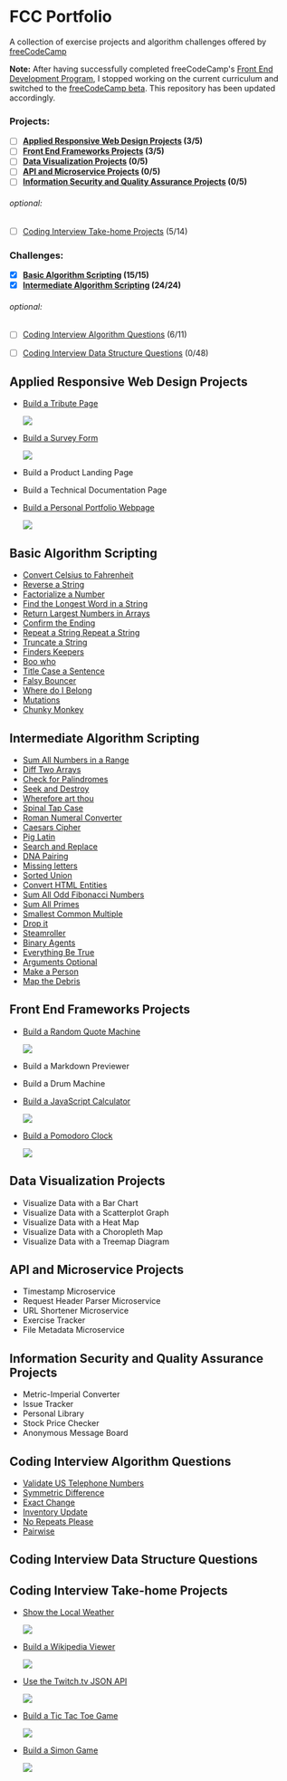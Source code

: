 # FCC Portfolio

A collection of exercise projects and algorithm challenges offered by [freeCodeCamp](https://www.freecodecamp.org)

**Note:** After having successfully completed freeCodeCamp's [Front End Development Program](https://www.freecodecamp.org/bomholtm/front-end-certification), I stopped working on the current curriculum and switched to the [freeCodeCamp beta](https://beta.freecodecamp.org). This repository has been updated accordingly.

### Projects:

- [ ] **[Applied Responsive Web Design Projects](https://github.com/bomholtm/fcc-portfolio#applied-responsive-web-design-projects) (3/5)**
- [ ] **[Front End Frameworks Projects](https://github.com/bomholtm/fcc-portfolio#front-end-frameworks-projects) (3/5)**
- [ ] **[Data Visualization Projects](https://github.com/bomholtm/fcc-portfolio#data-visualization-projects) (0/5)**
- [ ] **[API and Microservice Projects](https://github.com/bomholtm/fcc-portfolio#api-and-microservice-projects) (0/5)**
- [ ] **[Information Security and Quality Assurance Projects](https://github.com/bomholtm/fcc-portfolio#information-security-and-quality-assurance-projects) (0/5)**

###### optional:

- [ ] [Coding Interview Take-home Projects](https://github.com/bomholtm/fcc-portfolio#coding-interview-take-home-projects) (5/14)

### Challenges:

- [x] **[Basic Algorithm Scripting](https://github.com/bomholtm/fcc-portfolio#basic-algorithm-scripting) (15/15)**
- [x] **[Intermediate Algorithm Scripting](https://github.com/bomholtm/fcc-portfolio#intermediate-algorithm-scripting) (24/24)**

###### optional:

- [ ] [Coding Interview Algorithm Questions](https://github.com/bomholtm/fcc-portfolio#coding-interview-algorithm-questions) (6/11)
- [ ] [Coding Interview Data Structure Questions](https://github.com/bomholtm/fcc-portfolio#coding-interview-data-structure-questions) (0/48)


## Applied Responsive Web Design Projects

* [Build a Tribute Page](https://bomholtm.github.io/fcc-portfolio/applied_responsive_web_design_projects/tribute_page)

  [![](_assets/README/tribute_page.png)](https://bomholtm.github.io/fcc-portfolio/applied_responsive_web_design_projects/tribute_page)

* [Build a Survey Form](https://bomholtm.github.io/fcc-portfolio/applied_responsive_web_design_projects/survey_form)

  [![](_assets/README/survey_form.png)](https://bomholtm.github.io/fcc-portfolio/applied_responsive_web_design_projects/survey_form)

* Build a Product Landing Page

* Build a Technical Documentation Page

* [Build a Personal Portfolio Webpage](https://bomholtm.github.io/fcc-portfolio/applied_responsive_web_design_projects/personal_portfolio)

  [![](_assets/README/personal_portfolio.png)](https://bomholtm.github.io/fcc-portfolio/applied_responsive_web_design_projects/personal_portfolio)


## Basic Algorithm Scripting

* [Convert Celsius to Fahrenheit](https://github.com/bomholtm/fcc-portfolio/tree/master/basic_algorithm_scripting/01_convert_celsius_to_fahrenheit.js)
* [Reverse a String](https://github.com/bomholtm/fcc-portfolio/tree/master/basic_algorithm_scripting/02_reverse_a_string.js)
* [Factorialize a Number](https://github.com/bomholtm/fcc-portfolio/tree/master/basic_algorithm_scripting/03_factorialize_a_number.js)
* [Find the Longest Word in a String](https://github.com/bomholtm/fcc-portfolio/tree/master/basic_algorithm_scripting/04_find_the_longest_word_in_a_string.js)
* [Return Largest Numbers in Arrays](https://github.com/bomholtm/fcc-portfolio/tree/master/basic_algorithm_scripting/05_return_largest_numbers_in_arrays.js)
* [Confirm the Ending](https://github.com/bomholtm/fcc-portfolio/tree/master/basic_algorithm_scripting/06_confirm_the_ending.js)
* [Repeat a String Repeat a String](https://github.com/bomholtm/fcc-portfolio/tree/master/basic_algorithm_scripting/07_repeat_a_string_repeat_a_string.js)
* [Truncate a String](https://github.com/bomholtm/fcc-portfolio/tree/master/basic_algorithm_scripting/08_truncate_a_string.js)
* [Finders Keepers](https://github.com/bomholtm/fcc-portfolio/tree/master/basic_algorithm_scripting/09_finders_keepers.js)
* [Boo who](https://github.com/bomholtm/fcc-portfolio/tree/master/basic_algorithm_scripting/10_boo_who.js)
* [Title Case a Sentence](https://github.com/bomholtm/fcc-portfolio/tree/master/basic_algorithm_scripting/11_title_case_a_sentence.js)
* [Falsy Bouncer](https://github.com/bomholtm/fcc-portfolio/tree/master/basic_algorithm_scripting/12_falsy_bouncer.js)
* [Where do I Belong](https://github.com/bomholtm/fcc-portfolio/tree/master/basic_algorithm_scripting/13_where_do_i_belong.js)
* [Mutations](https://github.com/bomholtm/fcc-portfolio/tree/master/basic_algorithm_scripting/14_mutations.js)
* [Chunky Monkey](https://github.com/bomholtm/fcc-portfolio/tree/master/basic_algorithm_scripting/15_chunky_monkey.js)


## Intermediate Algorithm Scripting

* [Sum All Numbers in a Range](https://github.com/bomholtm/fcc-portfolio/tree/master/intermediate_algorithm_scripting/01_sum_all_numbers_in_a_range.js)
* [Diff Two Arrays](https://github.com/bomholtm/fcc-portfolio/tree/master/intermediate_algorithm_scripting/02_diff_two_arrays.js)
* [Check for Palindromes](https://github.com/bomholtm/fcc-portfolio/tree/master/intermediate_algorithm_scripting/03_check_for_palindromes.js)
* [Seek and Destroy](https://github.com/bomholtm/fcc-portfolio/tree/master/intermediate_algorithm_scripting/04_seek_and_destroy.js)
* [Wherefore art thou](https://github.com/bomholtm/fcc-portfolio/tree/master/intermediate_algorithm_scripting/05_wherefore_art_thou.js)
* [Spinal Tap Case](https://github.com/bomholtm/fcc-portfolio/tree/master/intermediate_algorithm_scripting/06_spinal_tap_case.js)
* [Roman Numeral Converter](https://github.com/bomholtm/fcc-portfolio/tree/master/intermediate_algorithm_scripting/07_roman_numeral_converter.js)
* [Caesars Cipher](https://github.com/bomholtm/fcc-portfolio/tree/master/intermediate_algorithm_scripting/08_caesars_cipher.js)
* [Pig Latin](https://github.com/bomholtm/fcc-portfolio/tree/master/intermediate_algorithm_scripting/09_pig_latin.js)
* [Search and Replace](https://github.com/bomholtm/fcc-portfolio/tree/master/intermediate_algorithm_scripting/10_search_and_replace.js)
* [DNA Pairing](https://github.com/bomholtm/fcc-portfolio/tree/master/intermediate_algorithm_scripting/11_dna_pairing.js)
* [Missing letters](https://github.com/bomholtm/fcc-portfolio/tree/master/intermediate_algorithm_scripting/12_missing_letters.js)
* [Sorted Union](https://github.com/bomholtm/fcc-portfolio/tree/master/intermediate_algorithm_scripting/13_sorted_union.js)
* [Convert HTML Entities](https://github.com/bomholtm/fcc-portfolio/tree/master/intermediate_algorithm_scripting/14_convert_html_entities.js)
* [Sum All Odd Fibonacci Numbers](https://github.com/bomholtm/fcc-portfolio/tree/master/intermediate_algorithm_scripting/15_sum_all_odd_fibonacci_numbers.js)
* [Sum All Primes](https://github.com/bomholtm/fcc-portfolio/tree/master/intermediate_algorithm_scripting/16_sum_all_primes.js)
* [Smallest Common Multiple](https://github.com/bomholtm/fcc-portfolio/tree/master/intermediate_algorithm_scripting/17_smallest_common_multiple.js)
* [Drop it](https://github.com/bomholtm/fcc-portfolio/tree/master/intermediate_algorithm_scripting/18_drop_it.js)
* [Steamroller](https://github.com/bomholtm/fcc-portfolio/tree/master/intermediate_algorithm_scripting/19_steamroller.js)
* [Binary Agents](https://github.com/bomholtm/fcc-portfolio/tree/master/intermediate_algorithm_scripting/20_binary_agents.js)
* [Everything Be True](https://github.com/bomholtm/fcc-portfolio/tree/master/intermediate_algorithm_scripting/21_everything_be_true.js)
* [Arguments Optional](https://github.com/bomholtm/fcc-portfolio/tree/master/intermediate_algorithm_scripting/22_arguments_optional.js)
* [Make a Person](https://github.com/bomholtm/fcc-portfolio/tree/master/intermediate_algorithm_scripting/23_make_a_person.js)
* [Map the Debris](https://github.com/bomholtm/fcc-portfolio/tree/master/intermediate_algorithm_scripting/24_map_the_debris.js)


## Front End Frameworks Projects

* [Build a Random Quote Machine](https://bomholtm.github.io/fcc-portfolio/front_end_frameworks_projects/random_quote_machine)

  [![](_assets/README/random_quote_machine.png)](https://bomholtm.github.io/fcc-portfolio/front_end_frameworks_projects/random_quote_machine)

* Build a Markdown Previewer

* Build a Drum Machine

* [Build a JavaScript Calculator](https://bomholtm.github.io/fcc-portfolio/front_end_frameworks_projects/js_calculator)

  [![](_assets/README/js_calculator.png)](https://bomholtm.github.io/fcc-portfolio/front_end_frameworks_projects/js_calculator)

* [Build a Pomodoro Clock](https://bomholtm.github.io/fcc-portfolio/front_end_frameworks_projects/pomodoro_clock)

  [![](_assets/README/pomodoro_clock.png)](https://bomholtm.github.io/fcc-portfolio/front_end_frameworks_projects/pomodoro_clock)


## Data Visualization Projects

* Visualize Data with a Bar Chart
* Visualize Data with a Scatterplot Graph
* Visualize Data with a Heat Map
* Visualize Data with a Choropleth Map
* Visualize Data with a Treemap Diagram


## API and Microservice Projects

* Timestamp Microservice
* Request Header Parser Microservice
* URL Shortener Microservice
* Exercise Tracker
* File Metadata Microservice


## Information Security and Quality Assurance Projects

* Metric-Imperial Converter
* Issue Tracker
* Personal Library
* Stock Price Checker
* Anonymous Message Board


## Coding Interview Algorithm Questions

* [Validate US Telephone Numbers](https://github.com/bomholtm/fcc-portfolio/tree/master/coding_interview_algorithm_questions/01_validate_us_telephone_numbers.js)
* [Symmetric Difference](https://github.com/bomholtm/fcc-portfolio/tree/master/coding_interview_algorithm_questions/02_symmetric_difference.js)
* [Exact Change](https://github.com/bomholtm/fcc-portfolio/tree/master/coding_interview_algorithm_questions/03_exact_change.js)
* [Inventory Update](https://github.com/bomholtm/fcc-portfolio/tree/master/coding_interview_algorithm_questions/04_inventory_update.js)
* [No Repeats Please](https://github.com/bomholtm/fcc-portfolio/tree/master/coding_interview_algorithm_questions/05_no_repeats_please.js)
* [Pairwise](https://github.com/bomholtm/fcc-portfolio/tree/master/coding_interview_algorithm_questions/06_pairwise.js)


## Coding Interview Data Structure Questions


## Coding Interview Take-home Projects

* [Show the Local Weather](https://bomholtm.github.io/fcc-portfolio/coding_interview_takehome_projects/local_weather)

  [![](_assets/README/local_weather.png)](https://bomholtm.github.io/fcc-portfolio/coding_interview_takehome_projects/local_weather)

* [Build a Wikipedia Viewer](https://bomholtm.github.io/fcc-portfolio/coding_interview_takehome_projects/wikipedia_viewer)

  [![](_assets/README/wikipedia_viewer.png)](https://bomholtm.github.io/fcc-portfolio/coding_interview_takehome_projects/wikipedia_viewer)

* [Use the Twitch.tv JSON API](https://bomholtm.github.io/fcc-portfolio/coding_interview_takehome_projects/twitch_status)

  [![](_assets/README/twitch_status.png)](https://bomholtm.github.io/fcc-portfolio/coding_interview_takehome_projects/twitch_status)

* [Build a Tic Tac Toe Game](https://bomholtm.github.io/fcc-portfolio/coding_interview_takehome_projects/tic_tac_toe)

  [![](_assets/README/tic_tac_toe.png)](https://bomholtm.github.io/fcc-portfolio/coding_interview_takehome_projects/tic_tac_toe)

* [Build a Simon Game](https://bomholtm.github.io/fcc-portfolio/coding_interview_takehome_projects/simon_game)

  [![](_assets/README/simon_game.png)](https://bomholtm.github.io/fcc-portfolio/coding_interview_takehome_projects/simon_game)
